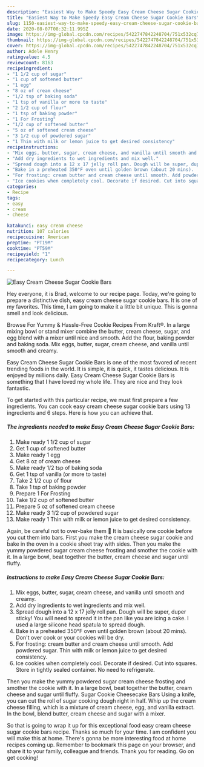 ```yaml
---
description: "Easiest Way to Make Speedy Easy Cream Cheese Sugar Cookie Bars"
title: "Easiest Way to Make Speedy Easy Cream Cheese Sugar Cookie Bars"
slug: 1150-easiest-way-to-make-speedy-easy-cream-cheese-sugar-cookie-bars
date: 2020-08-07T08:32:11.995Z
image: https://img-global.cpcdn.com/recipes/5422747842248704/751x532cq70/easy-cream-cheese-sugar-cookie-bars-recipe-main-photo.jpg
thumbnail: https://img-global.cpcdn.com/recipes/5422747842248704/751x532cq70/easy-cream-cheese-sugar-cookie-bars-recipe-main-photo.jpg
cover: https://img-global.cpcdn.com/recipes/5422747842248704/751x532cq70/easy-cream-cheese-sugar-cookie-bars-recipe-main-photo.jpg
author: Adele Henry
ratingvalue: 4.5
reviewcount: 8163
recipeingredient:
- "1 1/2 cup of sugar"
- "1 cup of softened butter"
- "1 egg"
- "8 oz of cream cheese"
- "1/2 tsp of baking soda"
- "1 tsp of vanilla or more to taste"
- "2 1/2 cup of flour"
- "1 tsp of baking powder"
- "1 For Frosting"
- "1/2 cup of softened butter"
- "5 oz of softened cream cheese"
- "3 1/2 cup of powdered sugar"
- "1 Thin with milk or lemon juice to get desired consistency"
recipeinstructions:
- "Mix eggs, butter, sugar, cream cheese, and vanilla until smooth and creamy."
- "Add dry ingredients to wet ingredients and mix well."
- "Spread dough into a 12 x 17 jelly roll pan. Dough will be super, duper sticky! You will need to spread it in the pan like you are icing a cake. I used a large silicone head spatula to spread dough."
- "Bake in a preheated 350°F oven until golden brown (about 20 mins).  Don&#39;t over cook or your cookies will be dry."
- "For frosting: cream butter and cream cheese until smooth. Add powdered sugar. Thin with milk or lemon juice to get desired consistency."
- "Ice cookies when completely cool. Decorate if desired. Cut into squares. Store in tightly sealed container. No need to refrigerate."
categories:
- Recipe
tags:
- easy
- cream
- cheese

katakunci: easy cream cheese 
nutrition: 107 calories
recipecuisine: American
preptime: "PT19M"
cooktime: "PT59M"
recipeyield: "1"
recipecategory: Lunch

---
```



![Easy Cream Cheese Sugar Cookie Bars](https://img-global.cpcdn.com/recipes/5422747842248704/751x532cq70/easy-cream-cheese-sugar-cookie-bars-recipe-main-photo.jpg)

Hey everyone, it is Brad, welcome to our recipe page. Today, we're going to prepare a distinctive dish, easy cream cheese sugar cookie bars. It is one of my favorites. This time, I am going to make it a little bit unique. This is gonna smell and look delicious.

Browse For Yummy &amp; Hassle-Free Cookie Recipes From Kraft®. In a large mixing bowl or stand mixer combine the butter, cream cheese, sugar, and egg blend with a mixer until nice and smooth. Add the flour, baking powder and baking soda. Mix eggs, butter, sugar, cream cheese, and vanilla until smooth and creamy.

Easy Cream Cheese Sugar Cookie Bars is one of the most favored of recent trending foods in the world. It is simple, it is quick, it tastes delicious. It is enjoyed by millions daily. Easy Cream Cheese Sugar Cookie Bars is something that I have loved my whole life. They are nice and they look fantastic.


To get started with this particular recipe, we must first prepare a few ingredients. You can cook easy cream cheese sugar cookie bars using 13 ingredients and 6 steps. Here is how you can achieve that.

<!--inarticleads1-->

##### The ingredients needed to make Easy Cream Cheese Sugar Cookie Bars:

1. Make ready 1 1/2 cup of sugar
1. Get 1 cup of softened butter
1. Make ready 1 egg
1. Get 8 oz of cream cheese
1. Make ready 1/2 tsp of baking soda
1. Get 1 tsp of vanilla (or more to taste)
1. Take 2 1/2 cup of flour
1. Take 1 tsp of baking powder
1. Prepare 1 For Frosting
1. Take 1/2 cup of softened butter
1. Prepare 5 oz of softened cream cheese
1. Make ready 3 1/2 cup of powdered sugar
1. Make ready 1 Thin with milk or lemon juice to get desired consistency.


Again, be careful not to over-bake them 🙂 It is basically one cookie before you cut them into bars. First you make the cream cheese sugar cookie and bake in the oven in a cookie sheet tray with sides. Then you make the yummy powdered sugar cream cheese frosting and smother the cookie with it. In a large bowl, beat together the butter, cream cheese and sugar until fluffy. 

<!--inarticleads2-->

##### Instructions to make Easy Cream Cheese Sugar Cookie Bars:

1. Mix eggs, butter, sugar, cream cheese, and vanilla until smooth and creamy.
1. Add dry ingredients to wet ingredients and mix well.
1. Spread dough into a 12 x 17 jelly roll pan. Dough will be super, duper sticky! You will need to spread it in the pan like you are icing a cake. I used a large silicone head spatula to spread dough.
1. Bake in a preheated 350°F oven until golden brown (about 20 mins).  Don&#39;t over cook or your cookies will be dry.
1. For frosting: cream butter and cream cheese until smooth. Add powdered sugar. Thin with milk or lemon juice to get desired consistency.
1. Ice cookies when completely cool. Decorate if desired. Cut into squares. Store in tightly sealed container. No need to refrigerate.


Then you make the yummy powdered sugar cream cheese frosting and smother the cookie with it. In a large bowl, beat together the butter, cream cheese and sugar until fluffy. Sugar Cookie Cheesecake Bars Using a knife, you can cut the roll of sugar cooking dough right in half. Whip up the cream cheese filling, which is a mixture of cream cheese, egg, and vanilla extract. In the bowl, blend butter, cream cheese and sugar with a mixer. 

So that is going to wrap it up for this exceptional food easy cream cheese sugar cookie bars recipe. Thanks so much for your time. I am confident you will make this at home. There's gonna be more interesting food at home recipes coming up. Remember to bookmark this page on your browser, and share it to your family, colleague and friends. Thank you for reading. Go on get cooking!
